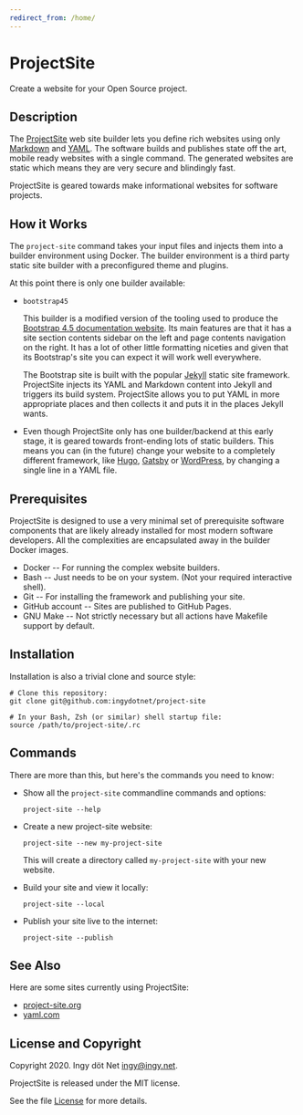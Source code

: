 ```yaml
---
redirect_from: /home/
---
```

ProjectSite
===========

Create a website for your Open Source project.

## Description

The [ProjectSite](https://github.com/ingydotnet/project-site/) web site builder lets you define rich websites using only [Markdown](https://en.wikipedia.org/wiki/Markdown) and [YAML](https://en.wikipedia.org/wiki/YAML).
The software builds and publishes state off the art, mobile ready websites with a single command.
The generated websites are static which means they are very secure and blindingly fast.

ProjectSite is geared towards make informational websites for software projects.

## How it Works

The `project-site` command takes your input files and injects them into a builder environment using Docker.
The builder environment is a third party static site builder with a preconfigured theme and plugins.

At this point there is only one builder available:

* `bootstrap45`

  This builder is a modified version of the tooling used to produce the [Bootstrap 4.5 documentation website](https://getbootstrap.com/docs/4.5/).
  Its main features are that it has a site section contents sidebar on the left and page contents navigation on the right.
  It has a lot of other little formatting niceties and given that its Bootstrap's site you can expect it will work well everywhere.

  The Bootstrap site is built with the popular [Jekyll](https://jekyllrb.com/) static site framework.
  ProjectSite injects its YAML and Markdown content into Jekyll and triggers its build system.
  ProjectSite allows you to put YAML in more appropriate places and then collects it and puts it in the places Jekyll wants.

* Even though ProjectSite only has one builder/backend at this early stage, it is geared towards front-ending lots of static builders.
  This means you can (in the future) change your website to a completely different framework, like [Hugo](https://gohugo.io/), [Gatsby](https://www.gatsbyjs.com/) or [WordPress](https://wordpress.com/), by changing a single line in a YAML file.

## Prerequisites

ProjectSite is designed to use a very minimal set of prerequisite software components that are likely already installed for most modern software developers.
All the complexities are encapsulated away in the builder Docker images.

* Docker -- For running the complex website builders.
* Bash -- Just needs to be on your system. (Not your required interactive shell).
* Git -- For installing the framework and publishing your site.
* GitHub account -- Sites are published to GitHub Pages.
* GNU Make -- Not strictly necessary but all actions have Makefile support by default.

## Installation

Installation is also a trivial clone and source style:

```
# Clone this repository:
git clone git@github.com:ingydotnet/project-site

# In your Bash, Zsh (or similar) shell startup file:
source /path/to/project-site/.rc
```

## Commands

There are more than this, but here's the commands you need to know:

* Show all the `project-site` commandline commands and options:
  ```
  project-site --help
  ```

* Create a new project-site website:
  ```
  project-site --new my-project-site
  ```
  This will create a directory called `my-project-site` with your new website.

* Build your site and view it locally:
  ```
  project-site --local
  ```

* Publish your site live to the internet:
  ```
  project-site --publish
  ```

## See Also

Here are some sites currently using ProjectSite:

* [project-site.org](https://project-site.org)
* [yaml.com](https://yaml.com)

## License and Copyright

Copyright 2020. Ingy döt Net <ingy@ingy.net>.

ProjectSite is released under the MIT license.

See the file [License](https://github.com/ingydotnet/project-site/blob/master/License) for more details.
